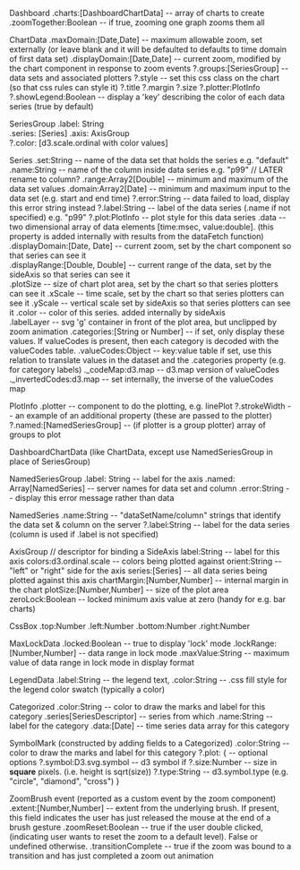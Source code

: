 Dashboard
  .charts:[DashboardChartData] -- array of charts to create
  .zoomTogether:Boolean        -- if true, zooming one graph zooms them all
  
ChartData 
    .maxDomain:[Date,Date]     -- maximum allowable zoom, set externally (or leave blank and
                                  it will be defaulted to defaults to time domain of first 
                                  data set)
    .displayDomain:[Date,Date] -- current zoom, modified by the chart component in response to zoom events
    ?.groups:[SeriesGroup]     -- data sets and associated plotters 
    ?.style                    -- set this css class on the chart (so that css rules can style it)
    ?.title
    ?.margin
    ?.size
    ?.plotter:PlotInfo
    ?.showLegend:Boolean       -- display a 'key' describing the color of each data series
                                  (true by default)

SeriesGroup 
   .label: String              
   .series: [Series]
   .axis: AxisGroup             
   ?.color: [d3.scale.ordinal with color values]
 
Series
  .set:String            -- name of the data set that holds the series e.g. "default"
  .name:String           -- name of the column inside data series e.g. "p99"             // LATER rename to column?
  .range:Array2[Double]  -- minimum and maximum of the data set values
  .domain:Array2[Date]   -- minimum and maximum input to the data set (e.g. start and end time)
  ?.error:String         -- data failed to load, display this error string instead
  ?.label:String         -- label of the data series (.name if not specified)  e.g. "p99"
  ?.plot:PlotInfo        -- plot style for this data series
   .data                 -- two dimensional array of data elements [time:msec, value:double].  (this property is
                            added internally with results from the dataFetch function)   
   .displayDomain:[Date, Date] -- current zoom, set by the chart component so that series can see it  
   .displayRange:[Double, Double] -- current range of the data, set by the sideAxis so that series can see it   
   .plotSize             -- size of chart plot area, set by the chart so that series plotters can see it 
   .xScale               -- time scale, set by the chart so that series plotters can see it
   .yScale               -- vertical scale set by sideAxis so that series plotters can see it 
   .color                -- color of this series.  added internally by sideAxis          
   .labelLayer           -- svg 'g' container in front of the plot area, but unclipped by zoom animation
   .categories:[String or Number]  -- if set, only display these values.  If valueCodes 
                            is present, then each category is decoded with the valueCodes table.
   .valueCodes:Object    -- key:value table if set, use this relation to translate values in the dataset and
                            the .categories property (e.g. for category labels)
   ._codeMap:d3.map       -- d3.map version of valueCodes
   ._invertedCodes:d3.map -- set internally, the inverse of the valueCodes map

PlotInfo
  .plotter                    -- component to do the plotting, e.g. linePlot
  ?.strokeWidth               -- an example of an additional property (these are passed to the plotter)
  ?.named:[NamedSeriesGroup]  -- (if plotter is a group plotter) array of groups to plot 

DashboardChartData 
  (like ChartData, except use NamedSeriesGroup in place of SeriesGroup)

NamedSeriesGroup 
   .label: String                 -- label for the axis
   .named: Array[NamedSeries]     -- server names for data set and column
   .error:String                  -- display this error message rather than data

NamedSeries
   .name:String              -- "dataSetName/column" strings that identify the data set & column on the server
   ?.label:String            -- label for the data series (column is used if .label is not specified)

AxisGroup     // descriptor for binding a SideAxis 
  label:String                    -- label for this axis
  colors:d3.ordinal.scale         -- colors being plotted against
  orient:String                   -- "left" or "right" side for the axis
  series:[Series]                 -- all data series being plotted against this axis
  chartMargin:[Number,Number]     -- internal margin in the chart
  plotSize:[Number,Number]        -- size of the plot area
  zeroLock:Boolean                -- locked minimum axis value at zero (handy for e.g. bar charts)

CssBox
  .top:Number
  .left:Number
  .bottom:Number
  .right:Number

MaxLockData
  .locked:Boolean               -- true to display 'lock' mode
  .lockRange:[Number,Number]    -- data range in lock mode 
  .maxValue:String              -- maximum value of data range in lock mode in display format

LegendData
  .label:String   -- the legend text, 
  .color:String   -- .css fill style for the legend color swatch (typically a color)

Categorized
  .color:String               -- color to draw the marks and label for this category
  .series[SeriesDescriptor]   -- series from which 
  .name:String                -- label for the category
  .data:[Date]                -- time series data array for this category

SymbolMark  (constructed by adding fields to a Categorized)
  .color:String               -- color to draw the marks and label for this category
  ?.plot: {                   -- optional options 
    ?.symbol:D3.svg.symbol    -- d3 symbol if 
    ?.size:Number             -- size in __square__ pixels.  (i.e. height is sqrt(size))
    ?.type:String             -- d3.symbol.type (e.g. "circle", "diamond", "cross")
  } 

ZoomBrush event (reported as a custom event by the zoom component)
  .extent:[Number,Number]    -- extent from the underlying brush.  If present, this field indicates 
                                 the user has just released the mouse at the end of a brush gesture
  .zoomReset:Boolean         -- true if the user double clicked, (indicating user wants to reset the zoom 
                                to a default level).  False or undefined otherwise.
  .transitionComplete        -- true if the zoom was bound to a transition and has just completed a zoom
                                out animation


